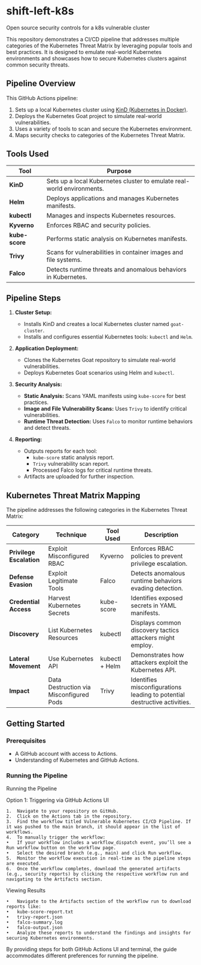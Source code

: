 # shift-left-k8s
Open source security controls for a k8s vulnerable cluster

This repository demonstrates a CI/CD pipeline that addresses multiple categories of the Kubernetes Threat Matrix by leveraging popular tools and best practices. It is designed to emulate real-world Kubernetes environments and showcases how to secure Kubernetes clusters against common security threats.

## Pipeline Overview

This GitHub Actions pipeline:

1. Sets up a local Kubernetes cluster using [KinD (Kubernetes in Docker)](https://kind.sigs.k8s.io/).
2. Deploys the Kubernetes Goat project to simulate real-world vulnerabilities.
3. Uses a variety of tools to scan and secure the Kubernetes environment.
4. Maps security checks to categories of the Kubernetes Threat Matrix.

## Tools Used

| Tool         | Purpose                                                                 |
|--------------|-------------------------------------------------------------------------|
| **KinD**     | Sets up a local Kubernetes cluster to emulate real-world environments. |
| **Helm**     | Deploys applications and manages Kubernetes manifests.                 |
| **kubectl**  | Manages and inspects Kubernetes resources.                             |
| **Kyverno**  | Enforces RBAC and security policies.                                   |
| **kube-score** | Performs static analysis on Kubernetes manifests.                     |
| **Trivy**    | Scans for vulnerabilities in container images and file systems.        |
| **Falco**    | Detects runtime threats and anomalous behaviors in Kubernetes.         |

## Pipeline Steps

1. **Cluster Setup:**
   - Installs KinD and creates a local Kubernetes cluster named `goat-cluster`.
   - Installs and configures essential Kubernetes tools: `kubectl` and `Helm`.

2. **Application Deployment:**
   - Clones the Kubernetes Goat repository to simulate real-world vulnerabilities.
   - Deploys Kubernetes Goat scenarios using Helm and `kubectl`.

3. **Security Analysis:**
   - **Static Analysis:** Scans YAML manifests using `kube-score` for best practices.
   - **Image and File Vulnerability Scans:** Uses `Trivy` to identify critical vulnerabilities.
   - **Runtime Threat Detection:** Uses `Falco` to monitor runtime behaviors and detect threats.

4. **Reporting:**
   - Outputs reports for each tool:
     - `kube-score` static analysis report.
     - `Trivy` vulnerability scan report.
     - Processed Falco logs for critical runtime threats.
   - Artifacts are uploaded for further inspection.

## Kubernetes Threat Matrix Mapping

The pipeline addresses the following categories in the Kubernetes Threat Matrix:

| Category               | Technique                           | Tool Used          | Description                                                             |
|------------------------|-------------------------------------|--------------------|-------------------------------------------------------------------------|
| **Privilege Escalation**| Exploit Misconfigured RBAC        | Kyverno            | Enforces RBAC policies to prevent privilege escalation.                 |
| **Defense Evasion**     | Exploit Legitimate Tools          | Falco              | Detects anomalous runtime behaviors evading detection.                  |
| **Credential Access**   | Harvest Kubernetes Secrets        | kube-score         | Identifies exposed secrets in YAML manifests.                           |
| **Discovery**           | List Kubernetes Resources         | kubectl            | Displays common discovery tactics attackers might employ.               |
| **Lateral Movement**    | Use Kubernetes API                | kubectl + Helm     | Demonstrates how attackers exploit the Kubernetes API.                  |
| **Impact**              | Data Destruction via Misconfigured Pods | Trivy       | Identifies misconfigurations leading to potential destructive activities.|

## Getting Started

### Prerequisites

- A GitHub account with access to Actions.
- Understanding of Kubernetes and GitHub Actions.

### Running the Pipeline

Running the Pipeline

Option 1: Triggering via GitHub Actions UI

	1.	Navigate to your repository on GitHub.
	2.	Click on the Actions tab in the repository.
	3.	Find the workflow titled Vulnerable Kubernetes CI/CD Pipeline. If it was pushed to the main branch, it should appear in the list of workflows.
	4.	To manually trigger the workflow:
	•	If your workflow includes a workflow_dispatch event, you’ll see a Run workflow button on the workflow page.
	•	Select the desired branch (e.g., main) and click Run workflow.
	5.	Monitor the workflow execution in real-time as the pipeline steps are executed.
	6.	Once the workflow completes, download the generated artifacts (e.g., security reports) by clicking the respective workflow run and navigating to the Artifacts section.

Viewing Results

	•	Navigate to the Artifacts section of the workflow run to download reports like:
	•	kube-score-report.txt
	•	trivy-report.json
	•	falco-summary.log
	•	falco-output.json
	•	Analyze these reports to understand the findings and insights for securing Kubernetes environments.

By providing steps for both GitHub Actions UI and terminal, the guide accommodates different preferences for running the pipeline.
